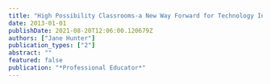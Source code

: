 ```yaml
---
title: "High Possibility Classrooms-a New Way Forward for Technology Integration"
date: 2013-01-01
publishDate: 2021-08-20T12:06:00.120679Z
authors: ["Jane Hunter"]
publication_types: ["2"]
abstract: ""
featured: false
publication: "*Professional Educator*"
---
```


